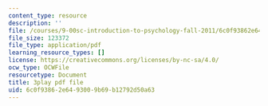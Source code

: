 ```yaml
---
content_type: resource
description: ''
file: /courses/9-00sc-introduction-to-psychology-fall-2011/6c0f93862e6493009b69b12792d50a63_zPPsdsAQBx4.pdf
file_size: 123372
file_type: application/pdf
learning_resource_types: []
license: https://creativecommons.org/licenses/by-nc-sa/4.0/
ocw_type: OCWFile
resourcetype: Document
title: 3play pdf file
uid: 6c0f9386-2e64-9300-9b69-b12792d50a63
---
```

